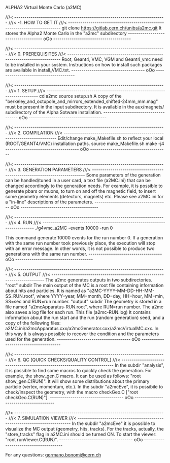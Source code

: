 ALPHA2 Virtual Monte Carlo (a2MC)

///< --------------------------------------------------------------------------
///< -1. HOW TO GET IT
///< --------------------------------------------------------------------------
git clone https://gitlab.cern.ch/unibs/a2mc.git
It stores the Alpha2 Monte Carlo in the "a2mc" subdirectory
------------------------------------ oOo --------------------------------------


///< --------------------------------------------------------------------------
///< 0. PREREQUISITES
///< --------------------------------------------------------------------------
Root, Geant4, VMC, VGM and Geant4_vmc need to be installed in your system.
Instructions on how to install such packages are available in install_VMC.txt.
------------------------------------ oOo --------------------------------------


///< --------------------------------------------------------------------------
///< 1. SETUP
///< --------------------------------------------------------------------------
cd a2mc
source setup.sh
A copy of the "berkeley_and_octupole_and_mirrors_extended_shifted-24mm_mm.mag"
must be present in the input subdirectory. It is available in the aux/magnets/
subdirectory of the Alpha Sotware installation. 
------------------------------------ oOo --------------------------------------


///< --------------------------------------------------------------------------
///< 2. COMPILATION
///< --------------------------------------------------------------------------
Edit/change make_Makefile.sh to reflect your local  (ROOT/GEANT4/VMC) 
installation paths.
source make_Makefile.sh
make -j4
------------------------------------ oOo --------------------------------------


///< --------------------------------------------------------------------------
///< 3. GENERATION PARAMETERS
///< --------------------------------------------------------------------------
Some parameters of the generation can be handled/tuned in a user card, a text
file (a2MC.ini) that can be changed accordingly to the generation needs. 
For example, it is possible to generate pbars or muons, to turn on and off the
magnetic field, to insert some geometry elements (detectors, magnets) etc. 
Please see a2MC.ini for a "in-line" descriptions of the parameters.
------------------------------------ oOo --------------------------------------


///< --------------------------------------------------------------------------
///< 4. RUN
///< --------------------------------------------------------------------------
./g4vmc_a2MC -events 10000 -run 0

This command generate 10000 events for the run number 0.
If a generation with the same run number took previously place, the execution 
will stop with an error message. In other words, it is not possible to produce 
two generations with the same run number.
------------------------------------ oOo --------------------------------------


///< --------------------------------------------------------------------------
///< 5. OUTPUT
///< --------------------------------------------------------------------------
The a2mc generates outputs in two subdirectories.
"root" subdir
    The main output of the MC is a root file containing information about hits
    and particles. It is named as "a2MC-YYYY-MM-DD-HH-MM-SS_RUN.root", where 
    YYYY=year, MM=month, DD=day, HH=hour, MM=min, SS=sec and RUN=run number.
"output" subdir 
    The geometry is stored in a file named "a2mcApparatus-RUN.root",
    where RUN=run number. 
    The a2mc also saves a log file for each run. This file (a2mc-RUN.log)
    It contains information about the run start and the run (random generation)
    seed, and a copy of the following files:
    a2MC.ini/a2mcApparatus.cxx/a2mcGenerator.cxx/a2mcVirtualMC.cxx. 
    In this way it is always possible to recover the condition and the 
    parameters used for the generation.
------------------------------------ oOo --------------------------------------


///< --------------------------------------------------------------------------
///< 6. QC [QUICK CHECKS/QUALITY CONTROL]
///< --------------------------------------------------------------------------
In the subdir "analysis", it is possible to find some macros to quickly check
the generation. For example, the show_gen.C macro. It can be used as follows:
"root show_gen.C\(RUN\)". It will show some distributions about the primary 
particle (vertex, momentum, etc.). 
In the subdir "a2mcEve", it is possibile to check/inspect the geometry, with
the macro checkGeo.C ["root checkGeo.C\(RUN\)"]. 
------------------------------------ oOo --------------------------------------


///< --------------------------------------------------------------------------
///< 7. SIMULATION VIEWER
///< --------------------------------------------------------------------------
In the subdir "a2mcEve" it is possible to visualize the MC output (geometry,
hits, tracks). For the tracks, actually, the "store_tracks" flag in a2MC.ini
should be turned ON. To start the viewer: "root runViewer.C\(RUN\)".
------------------------------------ oOo --------------------------------------

For any questions: germano.bonomi@cern.ch